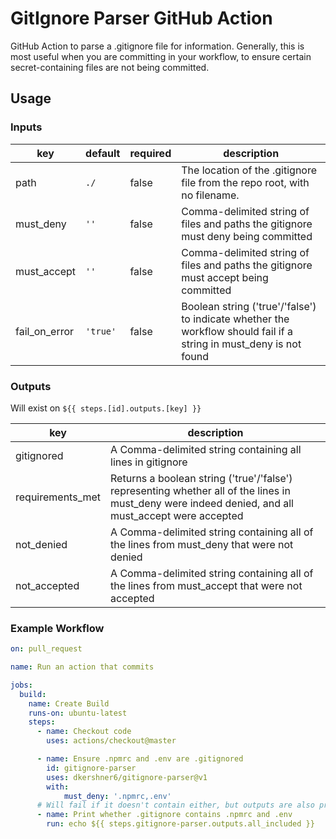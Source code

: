 # GitIgnore Parser GitHub Action

GitHub Action to parse a .gitignore file for information. Generally, this is most useful when you are committing in your workflow, to ensure certain secret-containing files are not being committed.

## Usage

### Inputs

| key | default | required | description |
|-----|---------|----------|-------------|
| path | `./` | false | The location of the .gitignore file from the repo root, with no filename. |
| must_deny | `''` | false | Comma-delimited string of files and paths the gitignore must deny being committed |
| must_accept | `''` | false | Comma-delimited string of files and paths the gitignore must accept being committed |
| fail_on_error | `'true'` | false | Boolean string ('true'/'false') to indicate whether the workflow should fail if a string in must_deny is not found |

### Outputs

Will exist on `${{ steps.[id].outputs.[key] }}`

| key | description |
|-----|-------------|
| gitignored | A Comma-delimited string containing all lines in gitignore |
| requirements_met | Returns a boolean string ('true'/'false') representing whether all of the lines in must_deny were indeed denied, and all must_accept were accepted |
| not_denied | A Comma-delimited string containing all of the lines from must_deny that were not denied |
| not_accepted | A Comma-delimited string containing all of the lines from must_accept that were not accepted |

### Example Workflow

```yaml
on: pull_request

name: Run an action that commits

jobs:
  build:
    name: Create Build
    runs-on: ubuntu-latest
    steps:
      - name: Checkout code
        uses: actions/checkout@master

      - name: Ensure .npmrc and .env are .gitignored
        id: gitignore-parser
        uses: dkershner6/gitignore-parser@v1
        with:
            must_deny: '.npmrc,.env'
      # Will fail if it doesn't contain either, but outputs are also present
      - name: Print whether .gitignore contains .npmrc and .env
        run: echo ${{ steps.gitignore-parser.outputs.all_included }}
```